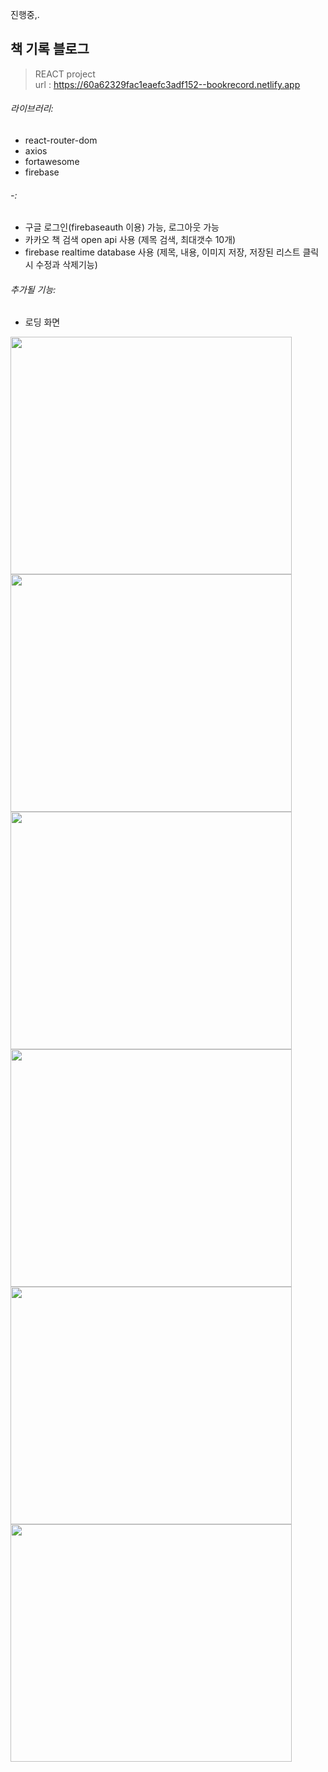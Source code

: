 진행중,.

## 책 기록 블로그

>REACT project <br/>
>url : https://60a62329fac1eaefc3adf152--bookrecord.netlify.app


###### 라이브러리: 
- react-router-dom
- axios
- fortawesome
- firebase

###### -:
- 구글 로그인(firebaseauth 이용) 가능, 로그아웃 가능
- 카카오 책 검색 open api 사용 (제목 검색, 최대갯수 10개)
- firebase realtime database 사용 (제목, 내용, 이미지 저장, 저장된 리스트 클릭시 수정과 삭제기능)

###### 추가될 기능:
- 로딩 화면

<img src="https://user-images.githubusercontent.com/62057755/118474838-7a287e80-b746-11eb-801e-dc6deeda65df.png" width="450" height="380"><img src="https://user-images.githubusercontent.com/62057755/118475285-076bd300-b747-11eb-9ee1-619803fee619.png" width="450" height="380"><img src="https://user-images.githubusercontent.com/62057755/118475330-13579500-b747-11eb-8fb0-d2bfd5d79f1b.png" width="450" height="380"><img src="https://user-images.githubusercontent.com/62057755/118475332-15b9ef00-b747-11eb-82d5-2eba8c83abc3.png" width="450" height="380"><img src="https://user-images.githubusercontent.com/62057755/118475337-1783b280-b747-11eb-839c-f016a968d8c5.png" width="450" height="380"><img src="https://user-images.githubusercontent.com/62057755/118475348-1d799380-b747-11eb-8e31-a37ca01565ee.png" width="450" height="380">
